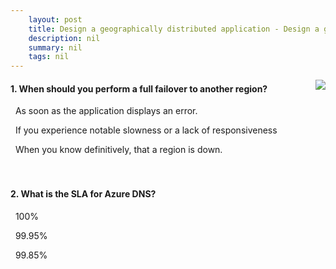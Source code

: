 ```yaml
---
    layout: post
    title: Design a geographically distributed application - Design a geographically distributed networking architecture
    description: nil
    summary: nil
    tags: nil
---
```



 <a target="_blank" href="https://docs.microsoft.com/en-us/learn/modules/design-a-geographically-distributed-application/3-geo-distributed-networking/"><i class="fas fa-external-link-alt"></i> </a>
 <img align="right" src="https://docs.microsoft.com/en-us/learn/achievements/design-geographically-distributed-application-social.png">
####  1. When should you perform a full failover to another region?


<i class='far fa-square'></i> &nbsp;&nbsp;As soon as the application displays an error.

<i class='far fa-square'></i> &nbsp;&nbsp;If you experience notable slowness or a lack of responsiveness

<i class='fas fa-check-square' style='color: Dodgerblue;'></i> &nbsp;&nbsp;When you know definitively, that a region is down.
<br />
<br />
<br />

####  2. What is the SLA for Azure DNS?


<i class='fas fa-check-square' style='color: Dodgerblue;'></i> &nbsp;&nbsp;100\%

<i class='far fa-square'></i> &nbsp;&nbsp;99.95\%

<i class='far fa-square'></i> &nbsp;&nbsp;99.85\%
<br />
<br />
<br />
